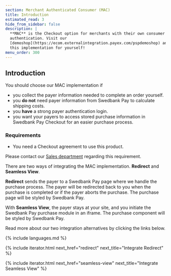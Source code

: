 ```yaml
---
section: Merchant Authenticated Consumer (MAC)
title: Introduction
estimated_read: 3
hide_from_sidebar: false
description: |
  **MAC** is the Checkout option for merchants with their own consumer
  authentication. Visit our
  [demoshop](https://ecom.externalintegration.payex.com/pspdemoshop) and test
  this implementation for yourself!
menu_order: 300
---
```


## Introduction

You should choose our MAC implementation if

-   you collect the payer information needed to complete an order yourself.
-   you **do not** need payer information from Swedbank Pay to calculate
    shipping costs.
-   you **have** a strong payer authentication login.
-   you want your payers to access stored purchase information in Swedbank Pay
    Checkout for an easier purchase process.

### Requirements

-   You need a Checkout agreement to use this product.

Please contact our [Sales department][contact-sales] regarding this
requirement.

There are two ways of integrating the MAC implementation.
**Redirect** and **Seamless View**.

**Redirect** sends the payer to a Swedbank Pay page where we handle the
purchase process. The payer will be redirected back to you when the purchase
is completed or if the payer aborts the purchase. The purchase page will be
styled by Swedbank Pay.

With **Seamless View**, the payer stays at your site, and you initiate the
Swedbank Pay purchase module in an iframe. The purchase component will be styled
by Swedbank Pay.

Read more about our two integration alternatives by clicking the links below.

{% include languages.md %}

{% include iterator.html next_href="redirect"
                         next_title="Integrate Redirect" %}

{% include iterator.html next_href="seamless-view"
                         next_title="Integrate Seamless View" %}

[contact-sales]: /contact/
